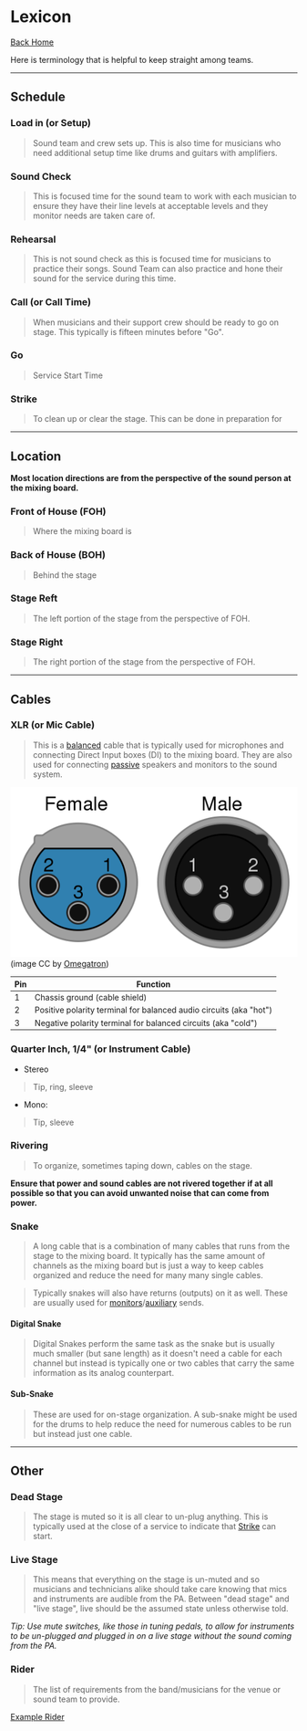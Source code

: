 # Lexicon

[Back Home](/README.md)

Here is terminology that is helpful to keep straight among teams.

---
## Schedule

### Load in (or Setup)
> Sound team and crew sets up. This is also time for musicians who need additional setup time like drums and guitars with amplifiers.

### Sound Check
> This is focused time for the sound team to work with each musician to ensure they have their line levels at acceptable levels and they monitor needs are taken care of.

### Rehearsal
> This is not sound check as this is focused time for musicians to practice their songs. Sound Team can also practice and hone their sound for the service during this time.

### Call (or Call Time)
> When musicians and their support crew should be ready to go on stage. This typically is fifteen minutes before "Go".

### Go
> Service Start Time

### Strike
> To clean up or clear the stage. This can be done in preparation for

---
## Location
**Most location directions are from the perspective of the sound person at the mixing board.**

### Front of House (FOH)
> Where the mixing board is

### Back of House (BOH)
> Behind the stage

### Stage Reft
> The left portion of the stage from the perspective of FOH.

### Stage Right
> The right portion of the stage from the perspective of FOH.

---
## Cables

### XLR (or Mic Cable)
> This is a [balanced]() cable that is typically used for microphones and connecting Direct Input boxes (DI) to the mixing board. They are also used for connecting [passive]() speakers and monitors to the sound system.

![XLR Diagram](../images/xlr-diagram-graphic.png)
(image CC by [Omegatron](https://commons.wikimedia.org/wiki/User:Omegatron))

| Pin |	Function |
|---|---|
| 1 |	Chassis ground (cable shield) |
| 2 |	Positive polarity terminal for balanced audio circuits (aka "hot") |
| 3 |	Negative polarity terminal for balanced circuits (aka "cold") |

### Quarter Inch, 1/4" (or Instrument Cable)
  * Stereo
  > Tip, ring, sleeve

  * Mono:  
  > Tip, sleeve

### Rivering
> To organize, sometimes taping down, cables on the stage.

**Ensure that power and sound cables are not rivered together if at all possible so that you can avoid unwanted noise that can come from power.**

### Snake
> A long cable that is a combination of many cables that runs from the stage to the mixing board. It typically has the same amount of channels as the mixing board but is just a way to keep cables organized and reduce the need for many many single cables.

> Typically snakes will also have returns (outputs) on it as well. These are usually used for [monitors]()/[auxiliary]() sends.

#### Digital Snake
> Digital Snakes perform the same task as the snake but is usually much smaller (but sane length) as it doesn't need a cable for each channel but instead is typically one or two cables that carry the same information as its analog counterpart.

#### Sub-Snake
> These are used for on-stage organization. A sub-snake might be used for the drums to help reduce the need for numerous cables to be run but instead just one cable.

---
## Other

### Dead Stage
> The stage is muted so it is all clear to un-plug anything. This is typically used at the close of a service to indicate that [Strike](#strike) can start.

### Live Stage
> This means that everything on the stage is un-muted and so musicians and technicians alike should take care knowing that mics and instruments are audible from the PA. Between "dead stage" and "live stage", live should be the assumed state unless otherwise told.

*Tip: Use mute switches, like those in tuning pedals, to allow for instruments to be un-plugged and plugged in on a live stage without the sound coming from the PA.*

### Rider
> The list of requirements from the band/musicians for the venue or sound team to provide.

[Example Rider](examples/example-rider.md)
